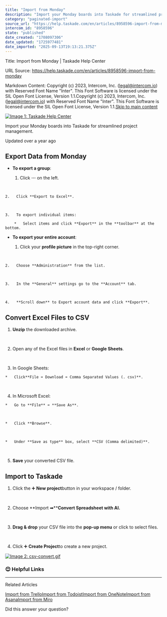 ```yaml
---
title: "Import from Monday"
description: "Import your Monday boards into Taskade for streamlined project management."
category: "paginated-import"
source_url: "https://help.taskade.com/en/articles/8958596-import-from-monday"
intercom_id: "8958596"
state: "published"
date_created: "1708097306"
date_updated: "1725977481"
date_imported: "2025-09-13T19:13:21.375Z"
---
```


Title: Import from Monday | Taskade Help Center

URL Source: https://help.taskade.com/en/articles/8958596-import-from-monday

Markdown Content:
Copyright (c) 2023, Intercom, Inc. (legal@intercom.io) with Reserved Font Name "Inter". This Font Software is licensed under the SIL Open Font License, Version 1.1.Copyright (c) 2023, Intercom, Inc. (legal@intercom.io) with Reserved Font Name "Inter". This Font Software is licensed under the SIL Open Font License, Version 1.1.[Skip to main content](https://help.taskade.com/en/articles/8958596-import-from-monday#main-content)

[![Image 1: Taskade Help Center](https://downloads.intercomcdn.com/i/o/490280/d14603621e78c833c2d0e66f/2d1230f35f3009fff25b2989e93312a5.png)](https://help.taskade.com/en/)

Import your Monday boards into Taskade for streamlined project management.

Updated over a year ago

Export Data from Monday
-----------------------

*   **To export a group**:

    1.   Click **···** on the left.

​

    2.   Click **Export to Excel**.

​

    3.   To export individual items:

        *   Select items and click **Export** in the **toolbar** at the bottom.

*   **To export your entire account**:

    1.   Click your **profile picture** in the top-right corner.

​

    2.   Choose **Administration** from the list.

​

    3.   In the **General** settings go to the **Account** tab.

​

    4.   **Scroll down** to Export account data and click **Export**.

**Convert Excel Files to CSV**
------------------------------

1.   **Unzip** the downloaded archive.

​

2.   Open any of the Excel files in **Excel** or **Google Sheets**.

​

3.   In Google Sheets:

    *   Click**File ➡ Download ➡ Comma Separated Values (. csv)**.

​

4.   In Microsoft Excel:

    *   Go to **File** ➡ **Save As**.

​

    *   Click **Browse**.

​

    *   Under **Save as type** box, select **CSV (Comma delimited)**.

​

5.   **Save** your converted CSV file.

**Import to Taskade**
---------------------

1.   Click the ➕ **New project**button in your workspace / folder.

​

2.   Choose **Import ➡****Convert Spreadsheet with AI.**

​

3.   **Drag & drop** your CSV file into the **pop-up menu** or click to select files.

​

4.   Click ➕ **Create Project**to create a new project.

[![Image 2: csv-convert.gif](https://taskade.intercom-attachments-7.com/i/o/965376380/f2309f6f6dc61661a929a5d5/18947341537043?expires=1757792700&signature=ca66a8159a598d3d25f1fa0c5d6431e05afaa901e95232b1ca8e2c86c06e6325&req=fSYiFc54nolfFb4f3HP0gP3w5G6kxXKLDpOkuDJ4FyryGRyfAPAGjH1qnYFX%0AqZqbJolf5ADQoeKCkQ%3D%3D%0A)](https://taskade.intercom-attachments-7.com/i/o/965376380/f2309f6f6dc61661a929a5d5/18947341537043?expires=1757792700&signature=ca66a8159a598d3d25f1fa0c5d6431e05afaa901e95232b1ca8e2c86c06e6325&req=fSYiFc54nolfFb4f3HP0gP3w5G6kxXKLDpOkuDJ4FyryGRyfAPAGjH1qnYFX%0AqZqbJolf5ADQoeKCkQ%3D%3D%0A)

### **😊 Helpful Links**

* * *

Related Articles

[Import from Trello](https://help.taskade.com/en/articles/8958591-import-from-trello)[Import from Todoist](https://help.taskade.com/en/articles/8958594-import-from-todoist)[Import from OneNote](https://help.taskade.com/en/articles/8958606-import-from-onenote)[Import from Asana](https://help.taskade.com/en/articles/8958607-import-from-asana)[Import from Miro](https://help.taskade.com/en/articles/8958608-import-from-miro)

Did this answer your question?
